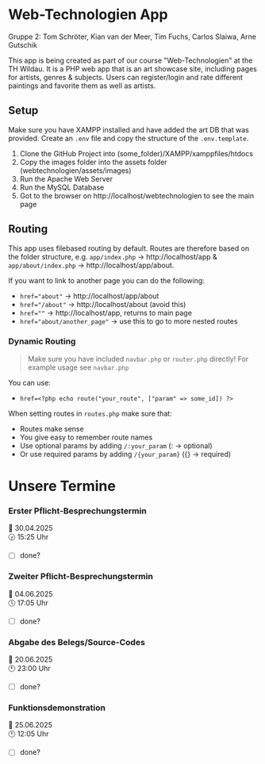# Web-Technologien App

Gruppe 2: Tom Schröter, Kian van der Meer, Tim Fuchs, Carlos Slaiwa, Arne Gutschik

This app is being created as part of our course "Web-Technologien" at the TH Wildau.
It is a PHP web app that is an art showcase site, including pages for artists, genres & subjects. Users can register/login and rate different paintings and favorite them as well as artists.

## Setup

Make sure you have XAMPP installed and have added the art DB that was provided.
Create an `.env` file and copy the structure of the `.env.template`.

1. Clone the GitHub Project into (some_folder)/XAMPP/xamppfiles/htdocs
2. Copy the images folder into the assets folder (webtechnologien/assets/images)
3. Run the Apache Web Server
4. Run the MySQL Database
5. Got to the browser on http://localhost/webtechnologien to see the main page

## Routing

This app uses filebased routing by default. Routes are therefore based on the folder structure, e.g. `app/index.php` -> http://localhost/app & `app/about/index.php` -> http://localhost/app/about.

If you want to link to another page you can do the following:

- `href="about"` -> http://localhost/app/about
- `href="/about"` -> http://localhost/about (avoid this)
- `href=""` -> http://localhost/app, returns to main page
- `href="about/another_page"` -> use this to go to more nested routes

### Dynamic Routing

> Make sure you have included `navbar.php` or `router.php` directly!
> For example usage see `navbar.php`

You can use:

- `href=<?php echo route("your_route", ["param" => some_id]) ?>`

When setting routes in `routes.php` make sure that:

- Routes make sense
- You give easy to remember route names
- Use optional params by adding `/:your_param` (: -> optional)
- Or use required params by adding `/{your_param}` ({} -> required)

# Unsere Termine

### Erster Pflicht-Besprechungstermin

📅 30.04.2025 </br>
🕞 15:25 Uhr

- [ ] done?

### Zweiter Pflicht-Besprechungstermin

📅 04.06.2025 </br>
🕔 17:05 Uhr

- [ ] done?

### Abgabe des Belegs/Source-Codes

📅 20.06.2025 </br>
🕚 23:00 Uhr

- [ ] done?

### Funktionsdemonstration

📅 25.06.2025 </br>
🕛 12:05 Uhr

- [ ] done?
